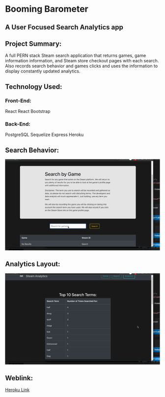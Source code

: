 # Booming Barometer

## A User Focused Search Analytics app

## Project Summary:
A full PERN stack Steam search application that returns games, game information information, and Steam store checkout pages with each search. Also records search behavior and games clicks and uses the information to display constantly updated analytics.

## Technology Used:
### Front-End:
React
React Bootstrap

### Back-End:
PostgreSQL
Sequelize
Express
Heroku

## Search Behavior:
![gif](./README_Assets/Search_behavior.gif)
## Analytics Layout:
![gif](./README_Assets/Analytics_behavior.gif)

## Weblink:
[Heroku Link](https://lf-steam-search.herokuapp.com/)